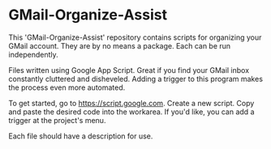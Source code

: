 # GMail-Organize-Assist

This 'GMail-Organize-Assist' repository contains scripts for organizing your GMail account. They are by no means a package. Each can be run independently.

Files written using Google App Script. Great if you find your GMail inbox constantly cluttered and disheveled. 
Adding a trigger to this program makes the process even more automated. 

To get started, go to https://script.google.com. Create a new script. Copy and paste the desired code into the workarea. If you'd like, 
you can add a trigger at the project's menu.

Each file should have a description for use.

